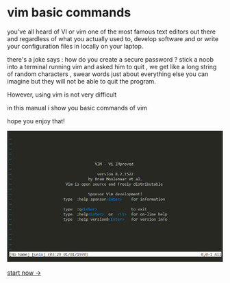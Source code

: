 # vim basic commands
you've all heard of VI or vim one of the most famous text editors out there and regardless of what you actually used to, develop software and or write your configuration files in locally on your laptop.

there's a joke says : how do you create a secure password ? stick a noob into a terminal running vim and asked him to quit , we get like a long string of random characters , swear words just about everything else you can imagine but they will not be able to quit the program.

However, using vim is not very difficult

in this manual i show you basic commands of vim

hope you enjoy that!

![vim image](picture/vim.png "vim")

[start now →](vim-cmd.md)
